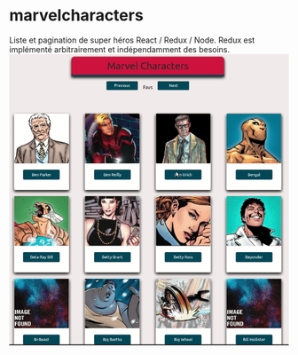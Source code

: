 # marvelcharacters
Liste et pagination de super héros React / Redux / Node.
Redux est implémenté arbitrairement et indépendamment des besoins.
![alt text](https://github.com/EmericReactJS/marvelcharacters/raw/master/marvelcharacters.gif)
